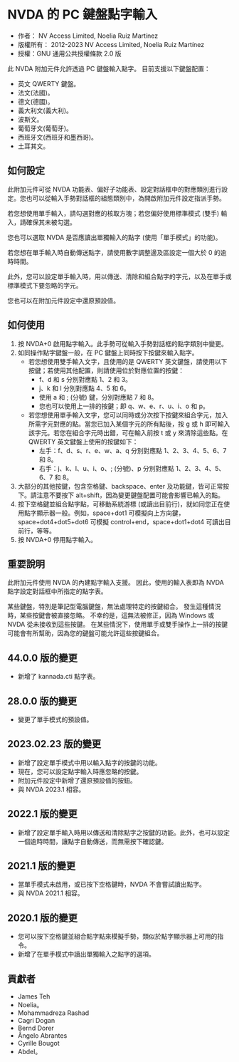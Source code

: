 # NVDA 的 PC 鍵盤點字輸入

* 作者： NV Access Limited, Noelia Ruiz Martínez
* 版權所有： 2012-2023 NV Access Limited, Noelia Ruiz Martínez
* 授權：GNU 通用公共授權條款 2.0 版

此 NVDA 附加元件允許透過 PC 鍵盤輸入點字。
目前支援以下鍵盤配置：

* 英文 QWERTY 鍵盤。
* 法文(法國)。
* 德文(德國)。
* 義大利文(義大利)。
* 波斯文。
* 葡萄牙文(葡萄牙)。
* 西班牙文(西班牙和墨西哥)。
* 土耳其文。

## 如何設定

此附加元件可從 NVDA 功能表、偏好子功能表、設定對話框中的對應類別進行設定。您也可以從輸入手勢對話框的組態類別中，為開啟附加元件設定指派手勢。

若您想使用單手輸入，請勾選對應的核取方塊；若您偏好使用標準模式 (雙手) 輸入，請確保其未被勾選。

您也可以選取 NVDA 是否應讀出單獨輸入的點字 (使用「單手模式」的功能)。

若您想在單手輸入時自動傳送點字，請使用數字調整邊及區設定一個大於 0 的逾時時間。

此外，您可以設定單手輸入時，用以傳送、清除和組合點字的字元，以及在單手或標準模式下要忽略的字元。

您也可以在附加元件設定中還原預設值。

## 如何使用

1. 按 NVDA+0 啟用點字輸入。此手勢可從輸入手勢對話框的點字類別中變更。
2. 如同操作點字鍵盤一般，在 PC 鍵盤上同時按下按鍵來輸入點字。
	* 若您想使用雙手輸入文字，且使用的是 QWERTY 英文鍵盤，請使用以下按鍵；若使用其他配置，則請使用位於對應位置的按鍵：
		* f、d 和 s 分別對應點 1、2 和 3。
		* j、k 和 l 分別對應點 4、5 和 6。
		* 使用 a 和 ; (分號) 鍵，分別對應點 7 和 8。
		* 您也可以使用上一排的按鍵；即 q、w、e、r、u、i、o 和 p。
	* 若您想使用單手輸入文字，您可以同時或分次按下按鍵來組合字元，加入所需字元對應的點。當您已加入某個字元的所有點後，按 g 或 h 即可輸入該字元。若您在組合字元時出錯，可在輸入前按 t 或 y 來清除這些點。在 QWERTY 英文鍵盤上使用的按鍵如下：
		* 左手：f、d、s、r、e、w、a、q 分別對應點 1、2、3、4、5、6、7 和 8。
		* 右手：j、k、l、u、i、o、; (分號)、p 分別對應點 1、2、3、4、5、6、7 和 8。
3. 大部分的其他按鍵，包含空格鍵、backspace、enter 及功能鍵，皆可正常按下。請注意不要按下 alt+shift，因為變更鍵盤配置可能會影響已輸入的點。
4. 按下空格鍵並組合點字點，可移動系統游標 (或讀出目前行)，就如同您正在使用點字顯示器一般。例如，space+dot1 可模擬向上方向鍵，space+dot4+dot5+dot6 可模擬 control+end，space+dot1+dot4 可讀出目前行，等等。
5. 按 NVDA+0 停用點字輸入。

## 重要說明

此附加元件使用 NVDA 的內建點字輸入支援。
因此，使用的輸入表即為 NVDA 點字設定對話框中所指定的點字表。

某些鍵盤，特別是筆記型電腦鍵盤，無法處理特定的按鍵組合。
發生這種情況時，某些按鍵會被直接忽略。
不幸的是，這無法被修正，因為 Windows 或 NVDA 從未接收到這些按鍵。
在某些情況下，使用單手或雙手操作上一排的按鍵可能會有所幫助，因為您的鍵盤可能允許這些按鍵組合。

## 44.0.0 版的變更

* 新增了 kannada.cti 點字表。

## 28.0.0 版的變更

* 變更了單手模式的預設值。

## 2023.02.23 版的變更

* 新增了設定單手模式中用以輸入點字的按鍵的功能。
* 現在，您可以設定點字輸入時應忽略的按鍵。
* 附加元件設定中新增了還原預設值的按鈕。
* 與 NVDA 2023.1 相容。

## 2022.1 版的變更

* 新增了設定單手輸入時用以傳送和清除點字之按鍵的功能。此外，也可以設定一個逾時時間，讓點字自動傳送，而無需按下確認鍵。

## 2021.1 版的變更

* 當單手模式未啟用，或已按下空格鍵時，NVDA 不會嘗試讀出點字。
* 與 NVDA 2021.1 相容。

## 2020.1 版的變更

* 您可以按下空格鍵並組合點字點來模擬手勢，類似於點字顯示器上可用的指令。
* 新增了在單手模式中讀出單獨輸入之點字的選項。

## 貢獻者

* James Teh
* Noelia。
* Mohammadreza Rashad
* Cagri Dogan
* Bernd Dorer
* Ângelo Abrantes
* Cyrille Bougot
* Abdel。
